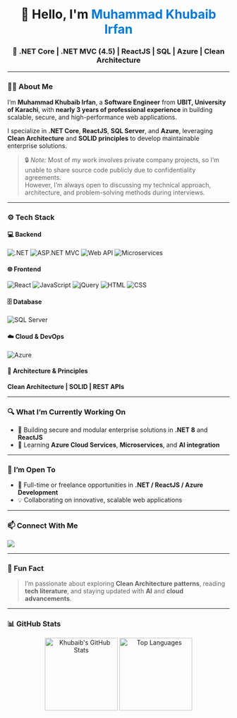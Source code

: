 <h1 align="center">👋 Hello, I'm <span style="color:#0078D7;">Muhammad Khubaib Irfan</span></h1>

<h3 align="center">🚀 .NET Core | .NET MVC (4.5) | ReactJS | SQL | Azure | Clean Architecture</h3>

---

### 👨‍💻 About Me
I’m **Muhammad Khubaib Irfan**, a **Software Engineer** from **UBIT, University of Karachi**, with **nearly 3 years of professional experience** in building scalable, secure, and high-performance web applications.  

I specialize in **.NET Core**, **ReactJS**, **SQL Server**, and **Azure**, leveraging **Clean Architecture** and **SOLID principles** to develop maintainable enterprise solutions.  

> 🔒 *Note:* Most of my work involves private company projects, so I’m unable to share source code publicly due to confidentiality agreements.  
> However, I’m always open to discussing my technical approach, architecture, and problem-solving methods during interviews.

---

### ⚙️ Tech Stack

#### 💻 Backend
![.NET](https://img.shields.io/badge/.NET_Core-512BD4?style=for-the-badge&logo=dotnet&logoColor=white)
![ASP.NET MVC](https://img.shields.io/badge/ASP.NET_MVC-512BD4?style=for-the-badge&logo=dotnet&logoColor=white)
![Web API](https://img.shields.io/badge/Web_API-5C2D91?style=for-the-badge&logo=dotnet&logoColor=white)
![Microservices](https://img.shields.io/badge/Microservices-0078D7?style=for-the-badge)

#### 🌐 Frontend
![React](https://img.shields.io/badge/React-61DBFB?style=for-the-badge&logo=react&logoColor=black)
![JavaScript](https://img.shields.io/badge/JavaScript-F7E018?style=for-the-badge&logo=javascript&logoColor=black)
![jQuery](https://img.shields.io/badge/jQuery-0769AD?style=for-the-badge&logo=jquery&logoColor=white)
![HTML](https://img.shields.io/badge/HTML5-E44D26?style=for-the-badge&logo=html5&logoColor=white)
![CSS](https://img.shields.io/badge/CSS3-1572B6?style=for-the-badge&logo=css3&logoColor=white)

#### 🗄️ Database
![SQL Server](https://img.shields.io/badge/SQL_Server-CC2927?style=for-the-badge&logo=microsoftsqlserver&logoColor=white)

#### ☁️ Cloud & DevOps
![Azure](https://img.shields.io/badge/Microsoft_Azure-0089D6?style=for-the-badge&logo=microsoftazure&logoColor=white)

#### 🧩 Architecture & Principles
**Clean Architecture | SOLID | REST APIs**

---

### 🔍 What I’m Currently Working On
- 🔸 Building secure and modular enterprise solutions in **.NET 8** and **ReactJS**  
- 🔸 Learning **Azure Cloud Services**, **Microservices**, and **AI integration**

---

### 🤝 I’m Open To
- 💼 Full-time or freelance opportunities in **.NET / ReactJS / Azure Development**  
- 💡 Collaborating on innovative, scalable web applications

---

### 📫 Connect With Me
<p align="left">
  <a href="https://www.linkedin.com/in/muhammad-khubaib-irfan-7696121a2" target="_blank">
    <img src="https://img.shields.io/badge/LinkedIn-0077B5?style=for-the-badge&logo=linkedin&logoColor=white"/>
  </a>
</p>

---

### 🧠 Fun Fact
> I’m passionate about exploring **Clean Architecture patterns**, reading **tech literature**, and staying updated with **AI** and **cloud advancements**.

---

### 📊 GitHub Stats
<p align="center">
  <img src="https://github-readme-stats.vercel.app/api?username=khubaib923&show_icons=true&theme=radical" alt="Khubaib's GitHub Stats" height="165"/>
  <img src="https://github-readme-stats.vercel.app/api/top-langs/?username=khubaib923&layout=compact&theme=radical" alt="Top Languages" height="165"/>
</p>
